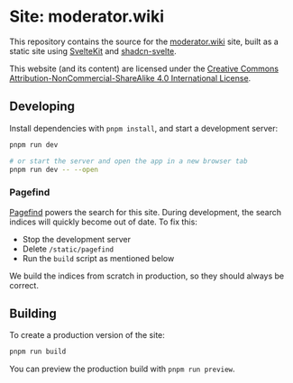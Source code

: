 # Site: moderator.wiki

This repository contains the source for the [moderator.wiki](https://moderation.wiki) site, built as a static site
using [SvelteKit](https://kit.svelte.dev/) and [shadcn-svelte](https://www.shadcn-svelte.com/).

This website (and its content) are licensed under the 
[Creative Commons Attribution-NonCommercial-ShareAlike 4.0 International License](https://creativecommons.org/licenses/by-nc-sa/4.0/deed.en).

## Developing

Install dependencies with `pnpm install`, and start a development server:

```bash
pnpm run dev

# or start the server and open the app in a new browser tab
pnpm run dev -- --open
```

### Pagefind

[Pagefind](https://pagefind.app/) powers the search for this site.
During development, the search indices will quickly become out of date.
To fix this:

- Stop the development server
- Delete `/static/pagefind`
- Run the `build` script as mentioned below

We build the indices from scratch in production, so they should always be correct.

## Building

To create a production version of the site:

```bash
pnpm run build
```

You can preview the production build with `pnpm run preview`.
